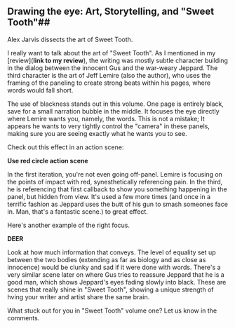 ## Drawing the eye: Art, Storytelling, and "Sweet Tooth"##Alex Jarvis dissects the art of Sweet Tooth. I really want to talk about the art of "Sweet Tooth". As I mentioned in my [review](**link to my review**), the writing was mostly subtle character building in the dialog between the innocent Gus and the war-weary Jeppard. The third character is the art of Jeff Lemire (also the author), who uses the framing of the paneling to create strong beats within his pages, where words would fall short. The use of blackness stands out in this volume. One page is entirely black, save for a small narration bubble in the middle. It focuses the eye directly where Lemire wants you, namely, the words. This is not a mistake; It appears he wants to very tightly control the "camera" in these panels, making sure you are seeing exactly what he wants you to see. Check out this effect in an action scene: **Use red circle action scene** In the first iteration, you're not even going off-panel. Lemire is focusing on the points of impact with red, synesthetically referencing pain. In the third, he is referencing that first callback to show you something happening in the panel, but hidden from view. It's used a few more times (and once in a terrific fashion as Jeppard uses the butt of his gun to smash someones face in. Man, that's a fantastic scene.) to great effect. Here's another example of the right focus. **DEER**Look at how much information that conveys.  The level of equality set up between the two bodies (extending as far as biology and as close as innocence) would be clunky and sad if it were done with words. There's a very similar scene later on where Gus tries to reassure Jeppard that he is a good man, which shows Jeppard's eyes fading slowly into black. These are scenes that really shine in "Sweet Tooth", showing a unique strength of hving your writer and artist share the same brain. What stuck out for you in "Sweet Tooth" volume one? Let us know in the comments. 